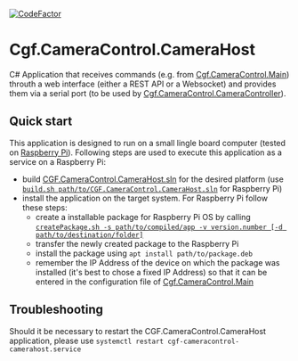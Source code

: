 [![CodeFactor](https://www.codefactor.io/repository/github/sensslen/cgf.cameracontrol.ptzzoomfocuscamera.host/badge)](https://www.codefactor.io/repository/github/sensslen/cgf.cameracontrol.ptzzoomfocuscamera.host)
# Cgf.CameraControl.CameraHost

C# Application that receives commands (e.g. from [Cgf.CameraControl.Main](../Cgf.CameraControl.Main)) throuth a web interface (either a REST API or a Websocket) and provides them via a serial port (to be used by [Cgf.CameraControl.CameraController](../Cgf.CameraControl.CameraController)).

## Quick start

This application is designed to run on a small lingle board computer (tested on [Raspberry Pi](https://www.raspberrypi.org/)).
Following steps are used to execute this application as a service on a Raspberry Pi:

- build [CGF.CameraControl.CameraHost.sln](./CGF.CameraControl.CameraHost.sln) for the desired platform (use [`build.sh path/to/CGF.CameraControl.CameraHost.sln`](../AptPackage/CameraHost/build.sh) for Raspberry Pi)
- install the application on the target system. For Raspberry Pi follow these steps:
  - create a installable package for Raspberry Pi OS by calling [`createPackage.sh -s path/to/compiled/app -v version.number [-d path/to/destination/folder]`](../AptPackage/CameraHost/createPackage.sh)
  - transfer the newly created package to the Raspberry Pi
  - install the package using `apt install path/to/package.deb`
  - remember the IP Address of the device on which the package was installed (it's best to chose a fixed IP Address) so that it can be entered in the configuration file of [Cgf.CameraControl.Main](../Cgf.CameraControl.Main)

## Troubleshooting

Should it be necessary to restart the CGF.CameraControl.CameraHost application, please use `systemctl restart cgf-cameracontrol-camerahost.service`
